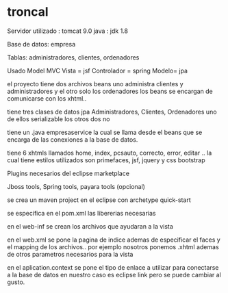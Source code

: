 # troncal

Servidor utilizado : tomcat 9.0
java : jdk 1.8

Base de datos: empresa

Tablas: administradores, clientes, ordenadores


Usado Model MVC 
Vista = jsf
Controlador = spring 
Modelo= jpa

el proyecto tiene dos archivos beans uno administra clientes y administradores y el otro solo los ordenadores
los beans se encargan de comunicarse con los xhtml..


tiene tres clases de datos jpa Administradores, Clientes, Ordenadores uno de ellos serializable los otros dos no 

tiene un .java empresaservice la cual se llama desde el beans 
que se encarga de las conexiones a la base de datos.

tiene 6 xhtmls llamados home, index, pcsauto, correcto, error, editar .. la cual tiene
estilos utilizados son primefaces, jsf, jquery y css bootstrap

Plugins necesarios del eclipse marketplace 

Jboss tools, Spring tools, payara tools (opcional)

se crea un maven project en el eclipse con archetype quick-start

se especifica en el pom.xml las libererias necesarias 

en el web-inf se crean los archivos que ayudaran a la vista

en el web.xml se pone la pagina de indice ademas de especificar el faces y el mapping de los archivos.. por ejemplo nosotros ponemos .xhtml ademas de otros parametros necesarios para la vista

en el aplication.context se pone el tipo de enlace a utilizar para conectarse a la base de datos en nuestro caso es eclipse link pero se puede cambiar al gusto.
